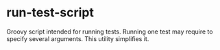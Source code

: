 # run-test-script
Groovy script intended for running tests. Running one test may require to specify several arguments. This utility simplifies it.
